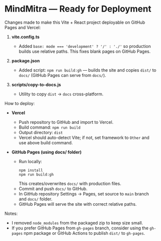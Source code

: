 # MindMitra — Ready for Deployment

Changes made to make this Vite + React project deployable on GitHub Pages and Vercel:

1. **vite.config.ts**
   - Added `base: mode === 'development' ? '/' : './'` so production builds use relative paths. This fixes blank pages on GitHub Pages.

2. **package.json**
   - Added script: `npm run build:gh` — builds the site and copies `dist/` to `docs/` (GitHub Pages can serve from `docs/`).

3. **scripts/copy-to-docs.js**
   - Utility to copy `dist` -> `docs` cross-platform.

How to deploy:

- **Vercel**
  - Push repository to GitHub and import to Vercel.
  - Build command: `npm run build`
  - Output directory: `dist`
  - Vercel should auto-detect Vite; if not, set framework to `Other` and use above build command.

- **GitHub Pages (using docs/ folder)**
  - Run locally:
    ```
    npm install
    npm run build:gh
    ```
    This creates/overwrites `docs/` with production files.
  - Commit and push `docs/` to GitHub.
  - In GitHub repository Settings → Pages, set source to `main` branch and `docs/` folder.
  - GitHub Pages will serve the site with correct relative paths.

Notes:
- I removed `node_modules` from the packaged zip to keep size small.
- If you prefer GitHub Pages from `gh-pages` branch, consider using the `gh-pages` npm package or GitHub Actions to publish `dist/` to `gh-pages`.
